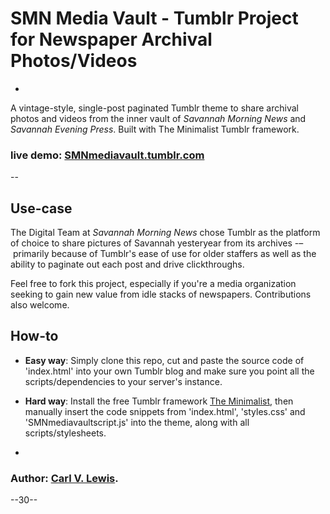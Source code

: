# SMN Media Vault - Tumblr Project for Newspaper Archival Photos/Videos
-

A vintage-style, single-post paginated Tumblr theme to share archival photos and videos from the inner vault of *Savannah Morning News* and *Savannah Evening Press*. Built with The Minimalist Tumblr framework.
### live demo: [SMNmediavault.tumblr.com](http://smnmediavault.tumblr.com)
--

## Use-case

The Digital Team at *Savannah Morning News* chose Tumblr as the platform of choice to share pictures of Savannah yesteryear from its archives -– primarily because of Tumblr's ease of use for older staffers as well as the ability to paginate out each post and drive clickthroughs. 

Feel free to fork this project, especially if you're a media organization seeking to gain new value from idle stacks of newspapers. Contributions also welcome.

## How-to
* **Easy way**: Simply clone this repo, cut and paste the source code of 'index.html' into your own Tumblr blog and make sure you point all the scripts/dependencies to your server's instance.

* **Hard way**: Install the free Tumblr framework [The Minimalist](https://www.tumblr.com/theme/12051), then manually insert the code snippets from 'index.html', 'styles.css' and 'SMNmediavaultscript.js' into the theme, along with all scripts/stylesheets. 

-

### Author: [Carl V. Lewis](http://carlvlewis.net).

--30--
